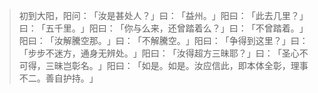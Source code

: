 
> 初到大阳，阳问：​「汝是甚处人？​」曰：​「益州。​」阳曰：​「此去几里？​」曰：​「五千里。​」阳曰：​「你与么来，还曾踏着么？​」曰：​「不曾踏着。​」阳曰：​「汝解騰空那。​」曰：​「不解騰空。​」阳曰：​「争得到这里？​」曰：​「步步不迷方，通身无辨处。​」阳曰：​「汝得超方三昧耶？​」曰：​「圣心不可得，三昧岂彰名。​」阳曰：​「如是。如是。汝应信此，即本体全彰，理事不二。善自护持。​」
